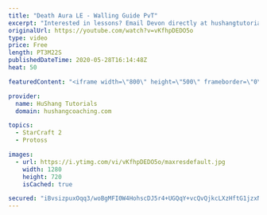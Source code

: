 ```yaml
---
title: "Death Aura LE - Walling Guide PvT"
excerpt: "Interested in lessons? Email Devon directly at hushangtutorials@outlook.com ------------------------------------------------------------------------------------------------------- Want to support HuShang Tutorials directly? Patreon is a website where you can contribute a monthly donation that will help"
originalUrl: https://youtube.com/watch?v=vKfhpDEDO5o
type: video
price: Free
length: PT3M22S
publishedDateTime: 2020-05-28T16:14:48Z
heat: 50

featuredContent: "<iframe width=\"800\" height=\"500\" frameborder=\"0\" src=\"https://www.youtube.com/embed/vKfhpDEDO5o\" allow=\"accelerometer; autoplay; encrypted-media; gyroscope; picture-in-picture\" allowfullscreen></iframe>"

provider:
  name: HuShang Tutorials
  domain: hushangcoaching.com

topics:
  - StarCraft 2
  - Protoss

images:
  - url: https://i.ytimg.com/vi/vKfhpDEDO5o/maxresdefault.jpg
    width: 1280
    height: 720
    isCached: true

secured: "iBvsizpuxOqq3/woBgMFI0W4HohscDJ5r4+UGQqY+vcQvQjkcLXzHftG1jzxNKQcuARvZgwExnWTI4o+VbiBV/srx3DjllkYZrrZqob7WwTxTz/XJGDGKzJKk8dyQIRmefOFJ/LZfHyjPf/pAU3EMx3TlOuy1af9XkO4zIZwsgM1nrvUsvmFdkCAUy7UQcyxdpRqRYLKCtYD7DavZjeyrZEUTAb4cfgNn3uCWON+k9Thv1XczbqtpWwFvPckia8C1YStjjlFcY7/aICFOsKHHkyGvXXkGIUTUSyapk28dWLbMGMkQT7rp3+PGg9xhaDfU+CdgoYd1aeKoCh7Uw00t8023cEm2inM/d/3AGMRdUCF1NnuHvloQmNz9upYJaEKucqwRx0tr2ZlDhu6sFBp+m5bNX4u66B72lWMhwef7ps=;LUx7fCdvWDmqiRQ2sRBrEA=="
---
```


